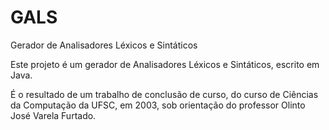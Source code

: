 # GALS
Gerador de Analisadores Léxicos e Sintáticos

Este projeto é um gerador de Analisadores Léxicos e Sintáticos, escrito em Java.

É o resultado de um trabalho de conclusão de curso, do curso de Ciências da Computação da UFSC, em 2003, sob orientação do professor Olinto José Varela Furtado.
